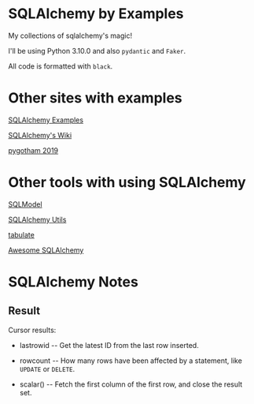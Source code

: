 # SQLAlchemy by Examples

My collections of sqlalchemy's magic!

I'll be using Python 3.10.0 and also `pydantic` and `Faker`.

All code is formatted with `black`.

# Other sites with examples

[SQLAlchemy Examples](https://github.com/sqlalchemy/sqlalchemy/tree/main/examples)

[SQLAlchemy's Wiki](https://github.com/sqlalchemy/sqlalchemy/wiki)

[pygotham 2019](https://github.com/f0rk/pygotham-2019/tree/master/code/pygotham_2019)

# Other tools with using SQLAlchemy

[SQLModel](https://github.com/tiangolo/sqlmodel)

[SQLAlchemy Utils](https://github.com/kvesteri/sqlalchemy-utils)

[tabulate](https://pypi.org/project/tabulate/)

[Awesome SQLAlchemy](https://github.com/dahlia/awesome-sqlalchemy)

# SQLAlchemy Notes

## Result

Cursor results:

- lastrowid -- Get the latest ID from the last row inserted.

- rowcount -- How many rows have been affected by a statement, like `UPDATE` or `DELETE`.

- scalar() -- Fetch the first column of the first row, and close the result set.
